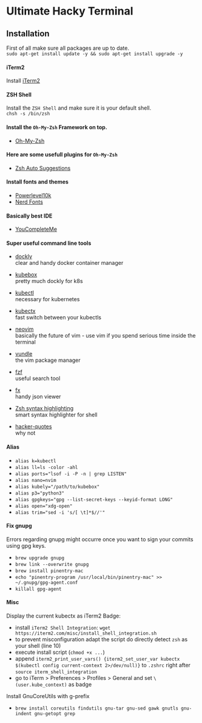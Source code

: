 # Ultimate Hacky Terminal

## Installation
First of all make sure all packages are up to date.<br>
`sudo apt-get install update -y && sudo apt-get install upgrade -y`<br>

#### iTerm2 ####
Install [iTerm2](https://www.iterm2.com/)

#### ZSH Shell ####
Install the `ZSH Shell` and make sure it is your default shell.<br>
`chsh -s /bin/zsh`

#### Install the `Oh-My-Zsh` Framework on top.
- [Oh-My-Zsh](https://github.com/ohmyzsh/ohmyzsh)

#### Here are some usefull plugins for `Oh-My-Zsh`
- [Zsh Auto Suggestions](https://github.com/zsh-users/zsh-autosuggestions)

#### Install fonts and themes
- [Powerlevel10k](https://github.com/romkatv/powerlevel10k)
- [Nerd Fonts](https://github.com/ryanoasis/nerd-fonts)

#### Basically best IDE
- [YouCompleteMe](https://github.com/ycm-core/YouCompleteMe)

#### Super useful command line tools
- [dockly](https://github.com/lirantal/dockly)<br>
clear and handy docker container manager

- [kubebox](https://github.com/astefanutti/kubebox)<br>
pretty much dockly for k8s

- [kubectl](https://kubernetes.io/docs/tasks/tools/install-kubectl/)<br>
necessary for kubernetes

- [kubectx](https://github.com/ahmetb/kubectx)<br>
fast switch between your kubectls

- [neovim](https://github.com/neovim/neovim)<br>
basically the future of vim - use vim if you spend serious time inside the terminal

- [vundle](https://github.com/VundleVim)<br>
the vim package manager

- [fzf](https://github.com/junegunn/fzf)<br>
useful search tool

- [fx](https://github.com/antonmedv/fx)<br>
handy json viewer

- [Zsh syntax highlighting](https://github.com/zsh-users/zsh-syntax-highlighting)<br>
smart syntax highlighter for shell

- [hacker-quotes](https://github.com/oldratlee/hacker-quotes)<br>
why not

#### Alias
- `alias k=kubectl`
- `alias ll=ls -color -ahl`
- `alias ports="lsof -i -P -n | grep LISTEN"`
- `alias nano=nvim` 
- `alias kubely="/path/to/kubebox"`
- `alias p3="python3"`
- `alias gpgkeys="gpg --list-secret-keys --keyid-format LONG"`
- `alias open="xdg-open"`
- `alias trim="sed -i 's/[ \t]*$//'"`


#### Fix gnupg
Errors regarding gnupg might occurre once you want to sign your commits using gpg keys.
- `brew upgrade gnupg`
- `brew link --overwrite gnupg`
- `brew install pinentry-mac`
- `echo "pinentry-program /usr/local/bin/pinentry-mac" >> ~/.gnupg/gpg-agent.conf`
- `killall gpg-agent`


#### Misc
Display the current kubectx as iTerm2 Badge:
- install `iTerm2 Shell Integration`: `wget https://iterm2.com/misc/install_shell_integration.sh`
- to prevent misconfiguration adapt the script do directly detect `zsh` as your shell (line 10)
- execute install script (`chmod +x ...`)
- append `iterm2_print_user_vars() {iterm2_set_user_var kubectx $(kubectl config current-context 2>/dev/null)}` to `.zshrc` right after `source iterm_shell_integration`
- go to iTerm > Preferences > Profiles > General and set `\(user.kube_context)` as badge

Install GnuCoreUtils with g-prefix
- `brew install coreutils findutils gnu-tar gnu-sed gawk gnutls gnu-indent gnu-getopt grep`
